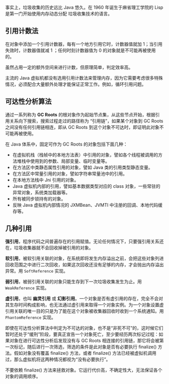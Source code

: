 事实上，垃圾收集的历史远比 Java 悠久。在 1960 年诞生于麻省理工学院的 Lisp 是第一门开始使用内存动态分配 垃圾收集技术的语言。

## 引用计数法

在对象中添加一个引用计数器，每有一个地方引用它时，计数器值就加 1；当引用失效时，计数器值就减 1 ；任何时刻计数器值为 0 的对象就是不可能再被使用的。

虽然占用一定的额外空间来进行计数，但原理简单，判定效率高。

主流的 Java 虚拟机都没有选用引用计数法来管理内存，因为它需要考虑很多特殊情况，必须配合大量额外处理才能保证正常工作。例如，循环引用问题。

## 可达性分析算法

通过一系列称为 **GC Roots**  的根对象作为起始节点集，从这些节点开始，根据引用关系向下搜索，搜索过程走过的路径称为 “引用链”，如果某个对象到 GC Roots 之间没有任何引用链相连，即从 GC Roots 到这个对象不可达时，即证明此对象不可能再被使用。

在 Java 体系中，固定可作为 GC Roots 的对象包括下面几种：

* 在虚拟机栈（栈帧中的本地方法表）中引用的对象，譬如各个线程被调用的方法堆栈中使用到的参数、局部变量、临时变量等。
* 在方法区中类静态属性引用的对象，譬如 Java 类的引用类型静态变量。
* 在方法区中常量引用的对象，譬如字符串常量池中的引用。
* 在本地方法栈中 Jni 引用的对象。
* Java 虚拟机内部的引用，譬如基本数据类型对应的 class 对象，一些常驻的异常对象，系统类加载器等。
* 所有被同步锁持有的对象。
* 反映 Java 虚拟机内部情况的 JXMBean、JVMTI 中注册的回调、本地代码缓存等。

## 几种引用

**强引用**，程序代码之间普遍存在的引用赋值。无论任何情况下，只要强引用关系还在，垃圾收集器就不会回收掉被引用的对象。

**软引用**，被软引用关联的对象，在系统即将发生内存溢出之前，会把这些对象列进回收范围之中进行二次回收，如果这次回收还没有足够的内存，才会抛出内存溢出异常。用 `SoftReference` 实现。

**弱引用**，被弱引用关联的对象只能生存到下一次垃圾收集发生为止。用 `WeakReference` 实现。

**虚引用**，也叫 **幽灵引用** 或 **幻影引用**。一个对象是否有虚引用的存在，完全不会对其生存时间构成影响，也无法通过虚引用来取得一个对象实例。为一个对象设置虚引用关联的唯一目的只是为了能在这个对象被收集器回收时收到一个系统通知。用 `PhantomReference` 实现。

即使在可达性分析算法中判定为不可达的对象，也不是“非死不可”的，这时候它们暂时还处于“缓刑”阶段，要真正宣告一个对象死亡，至少要经历两次标记过程：如果对象在进行可达性分析后发现没有与 GC Roots 相连接的引用链，那它将会被第一次标记，随后进行一次筛选，筛选的条件是此对象是否有必要执行 finalize() 方法。假如对象没有覆盖 finalize() 方法，或者 finalize() 方法已经被虚拟机调用过，那么虚拟机将这两种情况都视为“没有必要执行”。

不要依赖 finalize() 方法来拯救对象。它运行代价高，不确定性大，无法保证各个对象的调用顺序。
